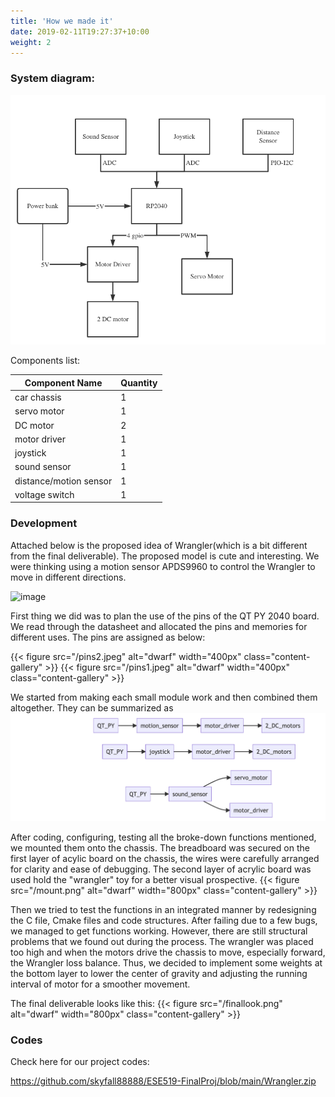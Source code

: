 ```yaml
---
title: 'How we made it'
date: 2019-02-11T19:27:37+10:00
weight: 2
---
```


### System diagram:

![sys](/sys.png)

Components list:

| Component Name| Quantity |
| ------------- | ------------- |
| car chassis | 1  |
| servo motor | 1  |
| DC motor  | 2  |
| motor driver | 1 |
| joystick | 1 |
| sound sensor  | 1  |
| distance/motion sensor  | 1|
| voltage switch  | 1|

### Development
Attached below is the proposed idea of Wrangler(which is a bit different from the final deliverable). The proposed model is cute and interesting. We were thinking using a motion sensor APDS9960 to control the Wrangler to move in different directions. 

![image](https://user-images.githubusercontent.com/84453030/209241315-e3d71c71-575d-415a-b744-bcac83668311.png)

First thing we did was to plan the use of the pins of the QT PY 2040 board. We read through the datasheet and allocated the pins and memories for different uses. The pins are assigned as below:

{{< figure src="/pins2.jpeg" alt="dwarf" width="400px" class="content-gallery" >}} {{< figure src="/pins1.jpeg" alt="dwarf" width="400px" class="content-gallery" >}} 

We started from making each small module work and then combined them altogether. They can be summarized as 
![logic](/logic.png)

After coding, configuring, testing all the broke-down functions mentioned, we mounted them onto the chassis. The breadboard was secured on the first layer of acylic board on the chassis, the wires were carefully arranged for clarity and ease of debugging. The second layer of acrylic board was used hold the "wrangler" toy for a better visual prospective.
{{< figure src="/mount.png" alt="dwarf" width="800px" class="content-gallery" >}} 

Then we tried to test the functions in an integrated manner by redesigning the C file, Cmake files and code structures. After failing due to a few bugs, we managed to get functions working. However, there are still structural problems that we found out during the process. The wrangler was placed too high and when the motors drive the chassis to move, especially forward,  the Wrangler loss balance. Thus, we decided to implement some weights at the bottom layer to lower the center of gravity and adjusting the running interval of motor for a smoother movement. 

The final deliverable looks like this: 
{{< figure src="/finallook.png" alt="dwarf" width="800px" class="content-gallery" >}} 


### Codes
Check here for our project codes:

https://github.com/skyfall88888/ESE519-FinalProj/blob/main/Wrangler.zip

